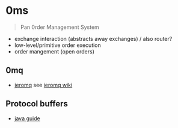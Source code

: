 # 0ms 

> Pan 0rder Management System

* exchange interaction (abstracts away exchanges) / also router?
* low-level/primitive order execution
* order mangement (open orders)

## 0mq

* [jeromq](https://github.com/zeromq/jeromq) see [jeromq wiki](https://github.com/zeromq/jeromq/wiki)

## Protocol buffers

* [java guide](https://developers.google.com/protocol-buffers/docs/javatutorial)
